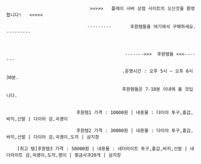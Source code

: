                                    >>>>>   플레이 서버 상점 사이트의 오신것을 환영합니다!   <<<<<
                                              
                                  ---------       후원템들을 여기에서 구매하세요.       ---------
                                         
                                         
                                         
                                                ------->>>  후원템들 <<<-------
                                                
                                               .운영시간 : 오후 5시 ~ 오후 6시 30분.
                                                
                                               후원템들은 7-10분 이내에 올 것입니다.
                                         
                                         
                              후원템1 가격 : 10000원 | 내용물 : 다이아 투구,흉갑,바지,신발 | 다이아 검,곡괭이
                                   
                              후원템2 가격 : 30000원 | 내용물 : 다이아 투구,흉갑,바지,신발 | 다이아 검,곡괭이,도끼 | 삼지창
                                   
        [최고 템]후원템3 가격 : 50000원 | 내용물 : 네더라이트 투구,흉갑,바지,신발 | 네더라이트 검,곡괭이,도끼,괭이 | 황금사과20개 | 삼지창

<!---
PLAY99999/PLAY99999 is a ✨ special ✨ repository because its `README.md` (this file) appears on your GitHub profile.
You can click the Preview link to take a look at your changes.
--->
